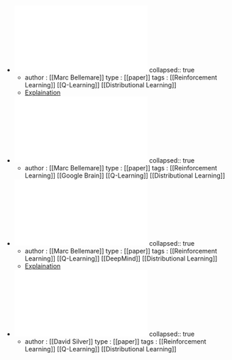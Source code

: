 - ![A Distributional Perspective on Reinforcement Learning.pdf](../assets/A_Distributional_Perspective_on_Reinforcement_Learning_1672677961419_0.pdf)
  collapsed:: true
	- author : [[Marc Bellemare]]
	  type : [[paper]]
	  tags : [[Reinforcement Learning]] [[Q-Learning]] [[Distributional Learning]]
	- [Explaination](https://mtomassoli.github.io/2017/12/08/distributional_rl/)
- ![Distributional reinforcement learning with linear function approximation.pdf](../assets/Distributional_reinforcement_learning_with_linear_function_approximation_1672677968010_0.pdf)
  collapsed:: true
	- author : [[Marc Bellemare]] 
	  type : [[paper]]
	  tags : [[Reinforcement Learning]] [[Google Brain]] [[Q-Learning]] [[Distributional Learning]]
- ![Distributional Reinforcement Learning with Quantile Regression.pdf](../assets/Distributional_Reinforcement_Learning_with_Quantile_Regression_1672677986112_0.pdf)
  collapsed:: true
	- author : [[Marc Bellemare]] 
	  type : [[paper]]
	  tags : [[Reinforcement Learning]] [[Q-Learning]] [[DeepMind]] [[Distributional Learning]]
	- [Explaination](https://mtomassoli.github.io/2017/12/08/distributional_rl/)
- ![Implicit Quantile Networks for Distributional Reinforcement Learning.pdf](../assets/Implicit_Quantile_Networks_for_Distributional_Reinforcement_Learning_1672678093169_0.pdf)
  collapsed:: true
	- author : [[David Silver]] 
	  type : [[paper]]
	  tags : [[Reinforcement Learning]] [[Q-Learning]] [[Distributional Learning]]